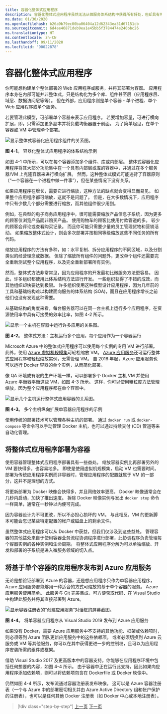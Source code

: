```yaml
---
title: 容器化整体式应用程序
description: 容器化整体式应用程序虽然无法从微服务体系结构中获得所有好处，但却具有可立即提供的重要部署优势。
ms.date: 01/30/2020
ms.openlocfilehash: b26a9b79ec00ba06404a12d62343ea31d67151cb
ms.sourcegitcommit: 6d4ee46871deb9ea1e45bb5f3784474e240bbc26
ms.translationtype: HT
ms.contentlocale: zh-CN
ms.lasthandoff: 09/11/2020
ms.locfileid: "90022878"
---
```

# <a name="containerizing-monolithic-applications"></a>容器化整体式应用程序

你可能想构建单个整体部署的 Web 应用程序或服务，并将其部署为容器。 应用程序本身在内部可能并非整体式，只是结构化为多个库、组件甚至层（应用程序层、域层、数据访问层等等）。 但在外部，应用程序则是单个容器 - 单个进程、单个 Web 应用程序或单个服务。

若要管理此模型，可部署单个容器来表示应用程序。 若要增加容量，可进行横向扩展，即，只需添加更多副本并将负载均衡器置于前面。 为了简单起见，在单个容器或 VM 中管理单个部署。

![显示整体式容器化应用程序组件的关系图。](./media/containerize-monolithic-applications/monolithic-containerized-application.png)

**图 4-1**。 容器化整体式应用程序的体系结构示例

如图 4-1 中所示，可以在每个容器添加多个组件、库或内部层。 整体式容器化应用程序将其大部分功能集中在一个具有内部层或库的容器中，并通过在多个服务器/VM 上克隆容器来进行横向扩展。 然而，这种整体式模式可能违背了容器原则（“一个容器在一个进程中做一件事”），但在某些情况下没有关系。

如果应用程序在增长，需要它进行缩放，这种方法的缺点就会变得显而易见。 如果整个应用程序都可缩放，这就不是问题了。 但是，在大多数情况下，应用程序中只有少数几个部分需要进行缩放，而其他组件很少用到。

例如，在典型的电子商务应用程序中，很可能需要缩放产品信息子系统，因为更多的顾客仅浏览产品而非购买产品。 使用购物车的顾客比使用付款管道的多。 较少的顾客会评论或查看购买记录。 而且你可能只需要少量的员工管理货物和营销活动。 如果缩放整体式设计，则会多次部署并按相同等级缩放这些不同任务的所有代码。

缩放应用程序的方法有多种，如：水平复制、拆分应用程序的不同区域，以及分割类似的经营理念或数据。 但除了缩放所有组件的问题外，更改单个组件还需要完全重新测试整个应用程序，以及完全重新部署所有实例。

然而，整体式方法非常常见，因为应用程序的开发最初比微服务方法更容易。 因此，许多组织都使用此体系结构方法进行开发。 一些组织获得了不错的成效，而其他组织却快要达到极限。 许多组织使用这种模型设计应用程序，因为几年前的工具和基础结构难以构建面向服务的体系结构 (SOA)，而且在应用程序增长之前他们也没有发现这种需要。

从基础结构的角度来看，每台服务器可以在同一台主机上运行多个应用程序，在资源使用率中具有可接受的效率比率，如图 4-2 所示。

![显示一个主机在容器中运行许多应用的关系图。](./media/containerize-monolithic-applications/host-multiple-apps-containers.png)

**图 4-2**。 整体式方法：主机运行多个应用，每个应用作为一个容器运行

Microsoft Azure 中的整体式应用程序可以使用每个实例的专用 VM 进行部署。 此外，使用 [Azure 虚拟机规模集](https://azure.microsoft.com/documentation/services/virtual-machine-scale-sets/)可轻松缩放 VM。 [Azure 应用服务](https://azure.microsoft.com/services/app-service/)还可运行整体式应用程序和轻松缩放实例，无需管理 VM。 自 2016 年起，Azure 应用服务也可以运行 Docker 容器的单个实例，从而简化部署。

像 QA 环境或有限的生产环境一样，可以部署多个 Docker 主机 VM 并使用 Azure 平衡器平衡这些 VM，如图 4-3 所示。 这样，你可以使用粗粒度方法管理缩放，因为整个应用程序都在单个容器中。

![显示几个主机运行整体式应用容器的关系图。](./media/containerize-monolithic-applications/docker-infrastructure-monolithic-application.png)

**图 4-3**。 多个主机纵向扩展单容器应用程序的示例

使用传统的部署技术可以管理各种主机的部署。 通过 `docker run` 或 `docker-compose` 等命令可以手动管理 Docker 主机，也可以通过持续交付 (CD) 管道等来自动化管理。

## <a name="deploying-a-monolithic-application-as-a-container"></a>将整体式应用程序部署为容器

使用容器管理整体式应用程序部署具有一些益处。 缩放容器实例比再部署另外的 VM 要快得多，也容易地多。 即使是使用虚拟机规模集，启动 VM 也需要时间。 部署为传统应用程序实例而非容器时，管理应用程序的配置就属于 VM 的一部分，这并不是理想的方式。

将更新部署为 Docker 映像会快得多，并且网络效率更高。 Docker 映像通常会在几秒内启动，加快了推出速度。 拆除 Docker 映像实例与发出 `docker stop` 命令一样简单，通常在一秒钟以内便可完成。

因为容器设计为不可更改，所以不必担心损坏的 VM。 与此相反，VM 的更新脚本可能会忘记某些特定配置的帐户或磁盘上的剩余文件。

虽然整体式应用程序可以从 Docker 中获益，但我们仅涉及到这些益处。 管理容器的其他益处来自于使用容器业务流程协调程序进行部署，此协调程序负责管理每个容器实例的各种实例和生命周期。 将整体式应用程序分解为可以单独缩放、开发和部署的子系统是进入微服务领域的切入点。

## <a name="publishing-a-single-container-based-application-to-azure-app-service"></a>将基于单个容器的应用程序发布到 Azure 应用服务

无论是想验证部署到 Azure 的容器，还是想应用程序只作为单容器应用程序，Azure 应用服务都能够用一种适合的方式可缩放的基于单个容器的服务。 Azure 应用服务使用简单。 此服务与 Git 完美集成，可方便获取代码、在 Visual Studio 中构建此服务并将其直接部署到 Azure。

![显示容器注册表的“创建应用服务”对话框的屏幕截图。](./media/containerize-monolithic-applications/publish-azure-app-service-container.png)

**图 4-4**。 将单容器应用程序从 Visual Studio 2019 发布到 Azure 应用服务

如果没有 Docker，需要 Azure 应用服务中不支持的其他功能、框架或依赖项时，则必须等到 Azure 团队更新应用服务中的这些依赖项。 或者必须切换到 Azure 云服务或 VM 等其他服务，你可以在其中获得更进一步的控制权，且可以为应用程序安装所需的组件或框架。

借助 Visual Studio 2017 及更高版本中的容器支持，你能够在应用程序环境中包括任何想要的内容，如图 4-4 所示。 由于容器中正在运行此支持，因此如果向应用程序添加依赖项，则可以将依赖项包含在 Dockerfile 或 Docker 映像中。

仍然如图 4-4 所示，发布流通过容器注册表发布映像。 这可以是 Azure 容器注册表（一个与 Azure 中的部署密切相关并由 Azure Active Directory 组和帐户保护的注册表），也可以是任何其他 Docker 注册表（如 Docker 中心或本地注册表）。

>[!div class="step-by-step"]
>[上一页](index.md)
>[下一页](docker-application-state-data.md)
